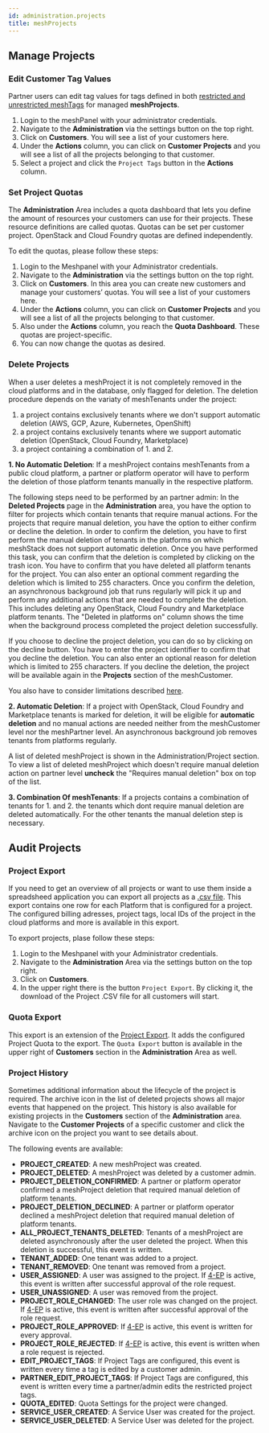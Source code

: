 ```yaml
---
id: administration.projects
title: meshProjects
---
```


## Manage Projects

### Edit Customer Tag Values

Partner users can edit tag values for tags defined in both [restricted and unrestricted meshTags](meshstack.metadata-tags.md) for managed **meshProjects**.

1. Login to the meshPanel with your administrator credentials.
2. Navigate to the **Administration** via the settings button on the top right.
3. Click on **Customers**. You will see a list of your customers here.
4. Under the **Actions** column, you can click on **Customer Projects** and you will see a list of all the projects belonging to that customer.
5. Select a project and click the `Project Tags` button in the **Actions** column.

### Set Project Quotas

The **Administration** Area includes a quota dashboard that lets you define the amount of resources your customers can use for their projects. These resource definitions are called quotas. Quotas can be set per customer project. OpenStack and Cloud Foundry quotas are defined independently.

To edit the quotas, please follow these steps:

1. Login to the Meshpanel with your Administrator credentials.
2. Navigate to the **Administration** via the settings button on the top right.
3. Click on **Customers**. In this area you can create new customers and manage your customers’ quotas. You will see a list of your customers here.
4. Under the **Actions** column, you can click on **Customer Projects** and you will see a list of all the projects belonging to that customer.
5. Also under the **Actions** column, you reach the **Quota Dashboard**. These quotas are project-specific.
6. You can now change the quotas as desired.

### Delete Projects

When a user deletes a meshProject it is not completely removed in the cloud platforms and in the database, only flagged for deletion.
The deletion procedure depends on the variaty of meshTenants under the project:

1. a project contains exclusively tenants where we don't support automatic deletion (AWS, GCP, Azure, Kubernetes, OpenShift)
2. a project contains exclusively tenants where we support automatic deletion (OpenStack, Cloud Foundry, Marketplace)
3. a project containing a combination of 1. and 2.

**1. No Automatic Deletion**: If a meshProject contains meshTenants from a public cloud platform, a partner or platform operator will have to perform the deletion of those platform tenants manually in the respective platform.

The following steps need to be performed by an partner admin:
In the **Deleted Projects** page in the **Administration** area, you have the option to filter for projects which contain tenants that require manual actions.
For the projects that require manual deletion, you have the option to either confirm or decline the deletion. In order to confirm the deletion, you have to first perform the manual deletion of tenants in the platforms on which meshStack does not support automatic deletion. Once you have performed this task, you can confirm that the deletion is completed by clicking on the trash icon. You have to confirm that you have deleted all platform tenants for the project.
You can also enter an optional comment regarding the deletion which is limited to 255 characters. Once you confirm the deletion, an asynchronous background job that runs regularly will pick it up and perform any additional actions that are needed to complete the deletion. This includes deleting any OpenStack, Cloud Foundry and Marketplace platform tenants.
The "Deleted in platforms on" column shows the time when the background process completed the project deletion successfully.

If you choose to decline the project deletion, you can do so by clicking on the decline button. You have to enter the project identifier to confirm that you decline the deletion.
You can also enter an optional reason for deletion which is limited to 255 characters. If you decline the deletion, the project will be available again in the **Projects** section of the meshCustomer.

You also have to consider limitations described [here](meshstack.tenants.md).

**2. Automatic Deletion**: If a project with OpenStack, Cloud Foundry and Marketplace tenants is marked for deletion, it will be eligible for **automatic deletion** and no manual actions are needed neither from the meshCustomer level nor the meshPartner level. An asynchronous background job removes tenants from platforms regularly.

A list of deleted meshProject is shown in the Administration/Project section. To view a list of deleted meshProject which doesn't require manual deletion action on partner level **uncheck** the "Requires manual deletion" box on top of the list.

**3. Combination Of meshTenants**: If a projects contains a combination of tenants for 1. and 2. the tenants which dont require manual deletion are deleted automatically. For the other tenants the manual deletion step is necessary.

## Audit Projects

### Project Export

If you need to get an overview of all projects or want to use them inside a spreadsheed application you can export all projects as a
[.csv file](https://en.wikipedia.org/wiki/Comma-separated_values). This export contains one row for each Platform that is configured for a project. The configured billing adresses, project tags, local IDs of the project in the cloud platforms and more is available in this export.

To export projects, plase follow these steps:

1. Login to the Meshpanel with your Administrator credentials.
2. Navigate to the **Administration** Area via the settings button on the top right.
3. Click on **Customers**.
4. In the upper right there is the button `Project Export`. By clicking it, the download of the Project .CSV file for all customers will start.

### Quota Export

This export is an extension of the [Project Export](#project-export). It adds the configured Project Quota to the export. The `Quota Export` button is available in the upper right of **Customers** section in the **Administration** Area as well.

### Project History

Sometimes additional information about the lifecycle of the project is required. The archive icon in the list of deleted projects shows all major events that happened on the project. This history is also available for existing projects in the **Customers** section of the **Administration** area. Navigate to the **Customer Projects** of a specific customer and click the archive icon on the project you want to see details about.

The following events are available:

- **PROJECT_CREATED**: A new meshProject was created.
- **PROJECT_DELETED**: A meshProject was deleted by a customer admin.
- **PROJECT_DELETION_CONFIRMED**: A partner or platform operator confirmed a meshProject deletion that required manual deletion of platform tenants.
- **PROJECT_DELETION_DECLINED**: A partner or platform operator declined a meshProject deletion that required manual deletion of platform tenants.
- **ALL_PROJECT_TENANTS_DELETED**: Tenants of a meshProject are deleted asynchronously after the user deleted the project. When this deletion is successful, this event is written.
- **TENANT_ADDED**: One tenant was added to a project.
- **TENANT_REMOVED**: One tenant was removed from a project.
- **USER_ASSIGNED**: A user was assigned to the project. If [4-EP](meshstack.authorization.md#user-project-role-approval) is active, this event is written after successful approval of the role request.
- **USER_UNASSIGNED**: A user was removed from the project.
- **PROJECT_ROLE_CHANGED**: The user role was changed on the project. If [4-EP](meshstack.authorization.md#user-project-role-approval) is active, this event is written after successful approval of the role request.
- **PROJECT_ROLE_APPROVED**: If [4-EP](meshstack.authorization.md#user-project-role-approval) is active, this event is written for every approval.
- **PROJECT_ROLE_REJECTED**: If [4-EP](meshstack.authorization.md#user-project-role-approval) is active, this event is written when a role request is rejected.
- **EDIT_PROJECT_TAGS**: If Project Tags are configured, this event is written every time a tag is edited by a customer admin.
- **PARTNER_EDIT_PROJECT_TAGS**: If Project Tags are configured, this event is written every time a partner/admin edits the restricted project tags.
- **QUOTA_EDITED**: Quota Settings for the project were changed.
- **SERVICE_USER_CREATED**: A Service User was created for the project.
- **SERVICE_USER_DELETED**: A Service User was deleted for the project.
